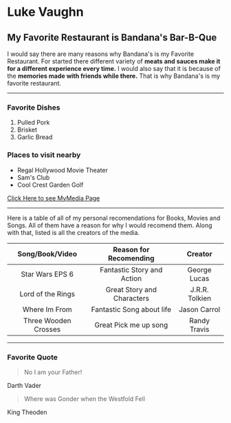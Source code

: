 # Luke Vaughn

## My Favorite Restaurant is Bandana's Bar-B-Que

I would say there are many reasons why Bandana's is my Favorite Restaurant. For started there different variety of **meats and sauces make it for a different experience every time.** I would also say that it is because of the **memories made with friends while there.** That is why Bandana's is my favorite restaurant.

---

### Favorite Dishes
1. Pulled Pork
2. Brisket
3. Garlic Bread

### Places to visit nearby
- Regal Hollywood Movie Theater
- Sam's Club
- Cool Crest Garden Golf

[Click Here to see MyMedia Page](MyMedia.md)

---

Here is a table of all of my personal recomendations for  Books, Movies and Songs. All 
of them have a reason for why I would recomend them. Along with that, listed is all 
the creators of the media.

| Song/Book/Video | Reason for Recomending | Creator |
|       :---:     |           :---:        |  :---:  |
|Star Wars EPS 6  | Fantastic Story and Action | George Lucas |
|Lord of the Rings| Great Story and Characters | J.R.R. Tolkien|
|Where Im From| Fantastic Song about life | Jason Carrol|
|Three Wooden Crosses| Great Pick me up song | Randy Travis |

---

### Favorite Quote

> No I am your Father!

Darth Vader

> Where was Gonder when the Westfold Fell

King Theoden